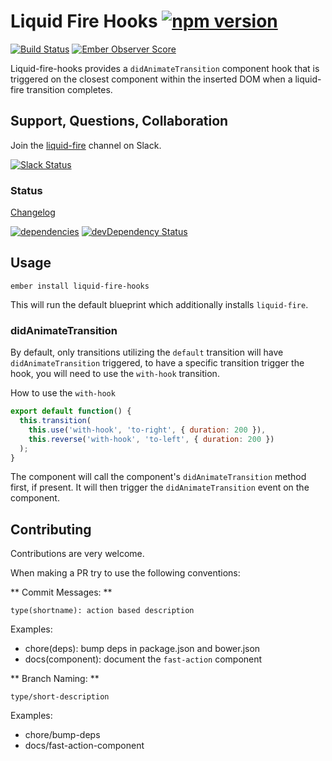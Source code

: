 Liquid Fire Hooks [![npm version](https://badge.fury.io/js/liquid-fire-hooks.svg)](http://badge.fury.io/js/liquid-fire-hooks)
=================

[![Build Status](https://travis-ci.org/runspired/liquid-fire-hooks.svg?branch=master)](https://travis-ci.org/runspired/liquid-fire-hooks)
[![Ember Observer Score](http://emberobserver.com/badges/liquid-fire-hooks.svg)](http://emberobserver.com/addons/liquid-fire-hooks)

Liquid-fire-hooks provides a `didAnimateTransition` component hook that is triggered on the closest
component within the inserted DOM when a liquid-fire transition completes.

## Support, Questions, Collaboration

Join the [liquid-fire](https://embercommunity.slack.com/messages/liquid-fire/) channel on Slack.

[![Slack Status](https://ember-community-slackin.herokuapp.com/badge.svg)](https://ember-community-slackin.herokuapp.com/)

### Status

[Changelog](./CHANGELOG.md)

[![dependencies](https://david-dm.org/runspired/liquid-fire-hooks.svg)](https://david-dm.org/runspired/liquid-fire-hooks)
[![devDependency Status](https://david-dm.org/runspired/liquid-fire-hooks/dev-status.svg)](https://david-dm.org/runspired/liquid-fire-hooks#info=devDependencies)

## Usage

`ember install liquid-fire-hooks`

This will run the default blueprint which additionally installs `liquid-fire`.

### didAnimateTransition

By default, only transitions utilizing the `default` transition will have `didAnimateTransition` triggered,
to have a specific transition trigger the hook, you will need to use the `with-hook` transition.

How to use the `with-hook`
```js
export default function() {
  this.transition(
    this.use('with-hook', 'to-right', { duration: 200 }),
    this.reverse('with-hook', 'to-left', { duration: 200 })
  );
}
```

The component will call the component's `didAnimateTransition` method first, if present. It will then trigger
the `didAnimateTransition` event on the component.

## Contributing

Contributions are very welcome.

When making a PR try to use the following conventions:

** Commit Messages: **

`type(shortname): action based description`

Examples:

- chore(deps): bump deps in package.json and bower.json
- docs(component): document the `fast-action` component

** Branch Naming: **

`type/short-description`

Examples:

- chore/bump-deps
- docs/fast-action-component


